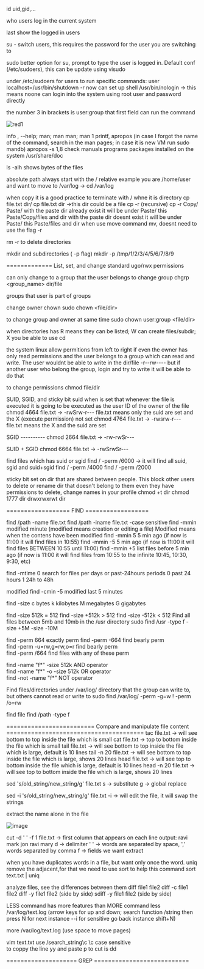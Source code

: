 
id  uid,gid,...

who  users log in the current system

last  show the logged in users

su -  switch users, this requires the password for the user you are switching to

sudo  better option for su, prompt to type the user is logged in. Default conf (/etc/sudoers), this can be update using visudo

under /etc/sudoers  for users to run specific commands: user localhost=/usr/bin/shutdown -r now
                    can set up shell /usr/bin/nologin -> this means noone can login into the system using root user and password directly
                              
   the number 3 in brackets is user:group that first field can run the command
   
  ![red1](https://user-images.githubusercontent.com/57456345/216167861-f64a590b-6cc1-47c0-b387-4089bcd38de0.JPG)


 info <command>, --help; man; man man; man 1 printf, apropos (in case I forgot the name of the command, search in the man pages; in case it is new VM run sudo mandb)
 apropos -s 1,8 <wildcard>
  check manuals programs packages installed on the system /usr/share/doc

  ls -alh 
  shows bytes of the files
  
 absolute path always start with the /
  relative example you are /home/user and want to move to /var/log -> cd /var/log
  
  when copy it is a good practice to terminate with / whne it is directory
  cp file.txt dir/
  cp file.txt dir ->this dir could be a file
  cp -r (recursive)
  cp -r Copy/ Paste/  with the paste dir already exist it will be under Paste/ this Paste/Copy/files and dir
                      with the paste dir doesnt exist it will be under Paste/ this Paste/files and dir
  when use move command mv, doesnt need to use the flag -r
  
  rm -r to delete directories
  
  
 mkdir and subdirectories ( -p flag)
  mkdir -p /tmp/1/2/3/4/5/6/7/8/9
  
  
============= List, set, and change standard ugo/rwx permissions

  can only change to a group that the user belongs to
  change group
  chgrp <group_name> dir/file
  
  groups that user is part of
  groups
  
  change owner
  chown
  sudo chown <user> <file/dir>
  
  to change group and owner at same time
  sudo chown user:group <file/dir>
  
  when directories has R means they can be listed; W can create files/subdir; X you be able to use cd
  
 the system linux allow permitions from left to right
    if even the owner has only read permissions and the user belongs to a group which can read and write. The user wouldnt be able to write in the dir/file
      -r--rw----
    but if another user who belong the group, login and try  to write it will be able to do that
  
  to change permissions
  chmod <permissions> file/dir
  
  
  SUID, SGID, and sticky bit
suid when is set that whenever the file is executed it is going to be executed as the user ID of the owner of the file
  chmod 4664 file.txt  -> -rwSrw-r---   file.txt  means only the suid are set and the X (execute permission) not set
  chmod 4764 file.txt  -> -rwsrw-r---   file.txt means the X and the suid are set
  
  SGID ----------
  chmod 2664 file.txt  -> -rw-rwSr--- 
  
  SUID + SGID
    chmod 6664 file.txt  -> -rwSrwSr--- 
  
  find files which has suid or sgid
  find / -perm /6000    -> it will find all suid, sgid and suid+sgid
  find / -perm /4000
  find / -perm /2000
  
  sticky bit
  set on dir that are shared between people. This block other users to delete or rename dir that doesn't belong to them even they have permissions to delete, change names in your profile
   chmod +t dir
  chmod 1777 dir    drwxrwxrwt dir
  
  
  ================== FIND ==================
  
  find /path -name file.txt
  find /path -iname file.txt  -case sensitive
  find -mmin        modified minute (modified means creation or editing a file) Modified means when the contens have been modified
     find -mmin 5     5 min ago (if now is 11:00 it will find files in 10:55)
    find -mmin -5     5 min ago (if now is 11:00 it will find files BETWEEN 10:55 until 11:00)
  find -mmin +5     list files before 5 min ago (if now is 11:00 it will find files from 10:55 to the infinite 10:45, 10:30, 9:30, etc)
  
  find -mtime 0     search for files per days or past-24hours periods
  0 past 24 hours
  1 24h to 48h
  
  modified
  find -cmin -5   modified last 5 minutes
  
  find -size
  c bytes
  k kilobytes
  M megabytes
  G gigabytes
  
  find -size 512k       = 512
  find -size +512k      > 512
  find -size -512k      < 512
                             Find all files between 5mb and 10mb in the /usr directory
                             sudo find /usr -type f -size +5M -size -10M
             
   find -perm 664       exactly perm
   find -perm -664       find bearly perm  
   find -perm -u=rw,g=rw,o=r       find bearly perm                          
   find -perm /664       find files with any of these perm                          
                             
  find -name "f*" -size 512k      AND operator                     
  find -name "f*" -o -size 512k      OR operator  
  find -not -name "f*"              NOT operator
 
  Find files/directories under /var/log/ directory that the group can write to, but others cannot read or write to
   sudo find /var/log/ -perm -g=w ! -perm /o=rw                          
  
  
 find file
  find /path -type f                         
  
 
  
  =========================  Compare and manipulate file content =======================================
   tac file.txt   -> will see bottom to top  inside the file which is small
  cat file.txt    -> top to bottom inside the file which is small
  tail file.txt   ->  will see bottom to top  inside the file which is large, default is 10 lines
  tail -n 20 file.txt ->  will see bottom to top  inside the file which is large, shows 20 lines
  head file.txt   ->  will see top to bottom  inside the file which is large, default is 10 lines
  head -n 20 file.txt ->  will see top to bottom   inside the file which is large, shows 20 lines
  
  
  sed 's/old_string/new_string/g' file.txt
  s -> substitute
  g -> global replace
  
   sed -i 's/old_string/new_string/g' file.txt
  -i -> will edit the file, it will swap the strings
  
  
  extract the name alone in the file
  
  ![image](https://user-images.githubusercontent.com/57456345/216945745-dc02349a-2708-4bd5-a53a-ff23b653bc9d.png)

  cut -d ' ' -f 1 file.txt   -> first column that appears on each line
  output: ravi
          mark
          jon
          ravi
          mary
  d -> delimiter
  ' ' -> words are separated by space, ',' words separated by comma
  f -> fields we want extract
  
  
  when you have duplicates words in a file, but want only once the word. uniq remove the adjacent,for that we need to use sort to help this command
  sort text.txt | uniq 

  
  analyze files, see the differences between them 
 diff file1 file2
 diff -c file1 file2 
 diff -y file1 file2  (side by side)
 sdiff -y file1 file2  (side by side)  
  
  
 LESS command has more features than MORE command
  less /var/log/text.log     (arrow keys for up and down; search function /string  then press N for next instance --i for sensitive  go back instance shift+N)    
  
  more /var/log/text.log   (use space to move pages)
  
  vim text.txt
  use /search_string\c     \c case sensitive   
  to coppy the line yy and paste p
  to cut is dd
  
  
  ==================== GREP ===========================
  
  
  
